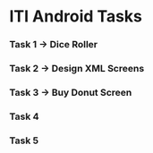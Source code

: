 # ITI Android Tasks

### Task 1  -> Dice Roller

### Task 2  -> Design XML Screens

### Task 3  -> Buy Donut Screen

### Task 4

### Task 5
